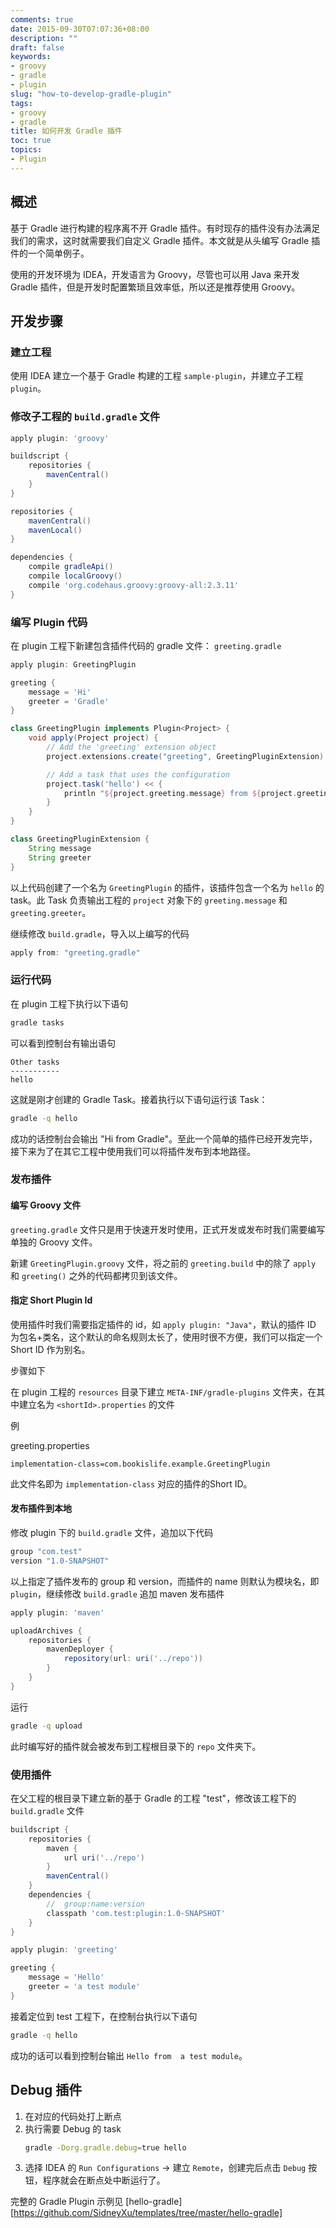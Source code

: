 ```yaml
---
comments: true
date: 2015-09-30T07:07:36+08:00
description: ""
draft: false
keywords:
- groovy
- gradle
- plugin
slug: "how-to-develop-gradle-plugin"
tags:
- groovy
- gradle
title: 如何开发 Gradle 插件
toc: true
topics:
- Plugin
---
```



## 概述

基于 Gradle 进行构建的程序离不开 Gradle 插件。有时现存的插件没有办法满足我们的需求，这时就需要我们自定义 Gradle 插件。本文就是从头编写 Gradle 插件的一个简单例子。

使用的开发环境为 IDEA，开发语言为 Groovy，尽管也可以用 Java 来开发 Gradle 插件，但是开发时配置繁琐且效率低，所以还是推荐使用 Groovy。

<!--more-->

## 开发步骤

### 建立工程

使用 IDEA 建立一个基于 Gradle 构建的工程 `sample-plugin`，并建立子工程 `plugin`。


### 修改子工程的 `build.gradle` 文件

```gradle
apply plugin: 'groovy'

buildscript {
    repositories {
        mavenCentral()
    }
}

repositories {
    mavenCentral()
    mavenLocal()
}

dependencies {
    compile gradleApi()
    compile localGroovy()
    compile 'org.codehaus.groovy:groovy-all:2.3.11'
}
```

### 编写 Plugin 代码

在 plugin 工程下新建包含插件代码的 gradle 文件： `greeting.gradle`

```gradle
apply plugin: GreetingPlugin

greeting {
    message = 'Hi'
    greeter = 'Gradle'
}

class GreetingPlugin implements Plugin<Project> {
    void apply(Project project) {
        // Add the 'greeting' extension object
        project.extensions.create("greeting", GreetingPluginExtension)

        // Add a task that uses the configuration
        project.task('hello') << {
            println "${project.greeting.message} from ${project.greeting.greeter}"
        }
    }
}

class GreetingPluginExtension {
    String message
    String greeter
}
```

以上代码创建了一个名为 `GreetingPlugin` 的插件，该插件包含一个名为 `hello` 的 task。此 Task 负责输出工程的 `project` 对象下的 `greeting.message` 和 `greeting.greeter`。

继续修改 `build.gradle`，导入以上编写的代码

```gradle
apply from: "greeting.gradle"
```

### 运行代码

在 plugin 工程下执行以下语句

```bash
gradle tasks
```

可以看到控制台有输出语句

```
Other tasks
-----------
hello
```

这就是刚才创建的 Gradle Task。接着执行以下语句运行该 Task：

```bash
gradle -q hello
```

成功的话控制台会输出 "Hi from Gradle"。至此一个简单的插件已经开发完毕，接下来为了在其它工程中使用我们可以将插件发布到本地路径。

### 发布插件

#### 编写 Groovy 文件

`greeting.gradle` 文件只是用于快速开发时使用，正式开发或发布时我们需要编写单独的 Groovy 文件。

新建 `GreetingPlugin.groovy` 文件，将之前的 `greeting.build` 中的除了 `apply` 和 `greeting()` 之外的代码都拷贝到该文件。 

#### 指定 Short Plugin Id

使用插件时我们需要指定插件的 id，如 `apply plugin: "Java"`，默认的插件 ID 为包名+类名，这个默认的命名规则太长了，使用时很不方便，我们可以指定一个 Short ID 作为别名。

步骤如下

在 plugin 工程的 `resources` 目录下建立 `META-INF/gradle-plugins` 文件夹，在其中建立名为 `<shortId>.properties` 的文件

例

greeting.properties

```
implementation-class=com.bookislife.example.GreetingPlugin
```

此文件名即为 `implementation-class` 对应的插件的Short ID。

#### 发布插件到本地

修改 plugin 下的 `build.gradle` 文件，追加以下代码

```gradle
group "com.test"
version "1.0-SNAPSHOT"
```

以上指定了插件发布的 group 和 version，而插件的 name 则默认为模块名，即 `plugin`，继续修改 `build.gradle` 追加 maven 发布插件

```gradle
apply plugin: 'maven'

uploadArchives {
    repositories {
        mavenDeployer {
            repository(url: uri('../repo'))
        }
    }
}
```

运行

```bash
gradle -q upload
```

此时编写好的插件就会被发布到工程根目录下的 `repo` 文件夹下。


### 使用插件

在父工程的根目录下建立新的基于 Gradle 的工程 "test"，修改该工程下的 `build.gradle` 文件

```gradle
buildscript {
    repositories {
        maven {
            url uri('../repo')
        }
        mavenCentral()
    }
    dependencies {
        //  group:name:version
        classpath 'com.test:plugin:1.0-SNAPSHOT'
    }
}

apply plugin: 'greeting'

greeting {
    message = 'Hello'
    greeter = 'a test module'
}
```

接着定位到 test 工程下，在控制台执行以下语句

```bash
gradle -q hello
```

成功的话可以看到控制台输出 `Hello from  a test module`。

## Debug 插件

1. 在对应的代码处打上断点
2. 执行需要 Debug 的 task  
	```bash
	gradle -Dorg.gradle.debug=true hello
	```  
3. 选择 IDEA 的 `Run Configurations` -> 建立 `Remote`，创建完后点击 `Debug` 按钮，程序就会在断点处中断运行了。


完整的 Gradle Plugin 示例见 [hello-gradle][https://github.com/SidneyXu/templates/tree/master/hello-gradle]


